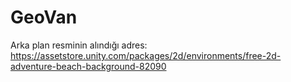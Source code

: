 # GeoVan

Arka plan resminin alındığı adres: 
https://assetstore.unity.com/packages/2d/environments/free-2d-adventure-beach-background-82090
